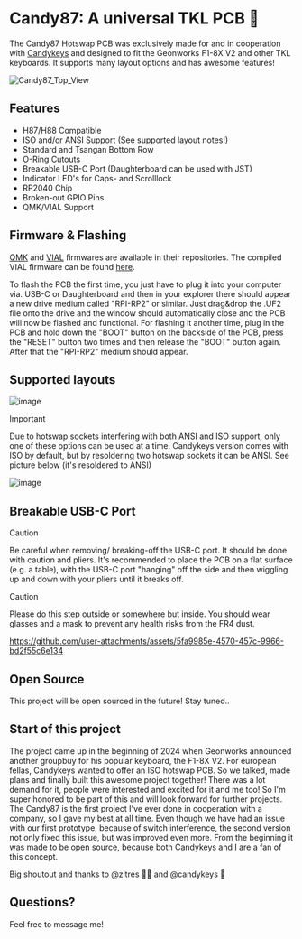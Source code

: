 # Candy87: A universal TKL PCB 💙
The Candy87 Hotswap PCB was exclusively made for and in cooperation with [Candykeys](https://candykeys.com/) and designed to fit the Geonworks F1-8X V2 and other TKL keyboards. It supports many layout options and has awesome features!

![Candy87_Top_View](https://github.com/user-attachments/assets/232b2038-8ebe-4651-b32d-1656d3a3d183)

## Features
- H87/H88 Compatible
- ISO and/or ANSI Support (See supported layout notes!)
- Standard and Tsangan Bottom Row
- O-Ring Cutouts
- Breakable USB-C Port (Daughterboard can be used with JST)
- Indicator LED's for Caps- and Scrolllock
- RP2040 Chip
- Broken-out GPIO Pins
- QMK/VIAL Support

## Firmware & Flashing
[QMK](https://github.com/qmk/qmk_firmware/tree/master/keyboards/candykeys/candy87) and [VIAL](https://github.com/vial-kb/vial-qmk/tree/vial/keyboards/candykeys/candy87) firmwares are available in their repositories. The compiled VIAL firmware can be found [here](https://github.com/rarepotato8de/Candy87/blob/main/candy87_vial.uf2).

To flash the PCB the first time, you just have to plug it into your computer via. USB-C or Daughterboard and then in your explorer there should appear a new drive medium called "RPI-RP2" or similar. Just drag&drop the .UF2 file onto the drive and the window should automatically close and the PCB will now be flashed and functional.
For flashing it another time, plug in the PCB and hold down the "BOOT" button on the backside of the PCB, press the "RESET" button two times and then release the "BOOT" button again. After that the "RPI-RP2" medium should appear.

## Supported layouts
![image](https://github.com/user-attachments/assets/a59127cd-568c-4c5f-873d-6724742b469c)

> [!IMPORTANT]
> Due to hotswap sockets interfering with both ANSI and ISO support, only one of these options can be used at a time.
> Candykeys version comes with ISO by default, but by resoldering two hotswap sockets it can be ANSI. See picture below (it's resoldered to ANSI)

![image](https://github.com/user-attachments/assets/c20ca5b5-92b3-47e5-9656-a8bfeb09d2cf)

## Breakable USB-C Port
> [!CAUTION]
> Be careful when removing/ breaking-off the USB-C port. It should be done with caution and pliers.
> It's recommended to place the PCB on a flat surface (e.g. a table), with the USB-C port "hanging" off the side and then wiggling up and down with your pliers until it breaks off.

> [!CAUTION]
> Please do this step outside or somewhere but inside.
> You should wear glasses and a mask to prevent any health risks from the FR4 dust.

https://github.com/user-attachments/assets/5fa9985e-4570-457c-9966-bd2f55c6e134

## Open Source
This project will be open sourced in the future! Stay tuned..

## Start of this project
The project came up in the beginning of 2024 when Geonworks announced another groupbuy for his popular keyboard, the F1-8X V2. For european fellas, Candykeys wanted to offer an ISO hotswap PCB. So we talked, made plans and finally built this awesome project together!
There was a lot demand for it, people were interested and excited for it and me too! So I'm super honored to be part of this and will look forward for further projects. The Candy87 is the first project I've ever done in cooperation with a company, so I gave my best at all time. Even though we have had an issue with our first prototype, because of switch interference, the second version not only fixed this issue, but was improved even more. From the beginning it was made to be open source, because both Candykeys and I are a fan of this concept.

Big shoutout and thanks to @zitres 🍋🍋 and @candykeys 💙

## Questions?
Feel free to message me!
